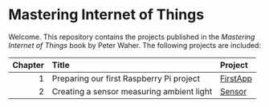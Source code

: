 Mastering Internet of Things
================================

Welcome. This repository contains the projects published in the *Mastering Internet of Things* book by Peter Waher. The following projects are included:

| Chapter | Title                           | Project                        |
|--------:|:--------------------------------|:-------------------------------|
|       1 | Preparing our first Raspberry Pi project  | [FirstApp](FirstApp) |
|       2 | Creating a sensor measuring ambient light | [Sensor](Sensor)     |
